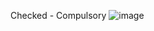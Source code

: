 Checked - Compulsory
![image](https://user-images.githubusercontent.com/98700219/224273400-f2a55973-0eb3-4d37-a618-de2e6113d03f.png)
